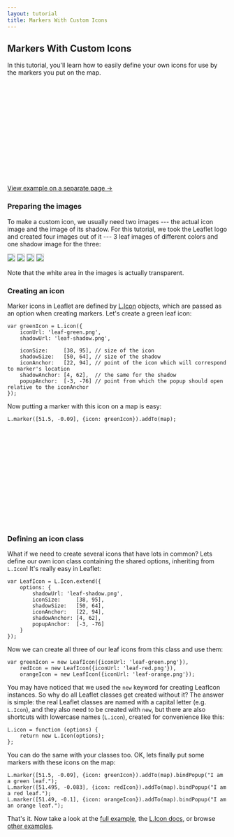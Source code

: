 ```yaml
---
layout: tutorial
title: Markers With Custom Icons
---
```


## Markers With Custom Icons

In this tutorial, you'll learn how to easily define your own icons for use by the markers you put on the map.

<div id="map" class="map" style="height: 220px"></div>

[View example on a separate page &rarr;](custom-icons-example.html)


### Preparing the images

To make a custom icon, we usually need two images --- the actual icon image and the image of its shadow. For this tutorial, we took the Leaflet logo and created four images out of it --- 3 leaf images of different colors and one shadow image for the three:

<p>
	<img style="border: 1px solid #ccc" src="../docs/images/leaf-green.png" />
	<img style="border: 1px solid #ccc" src="../docs/images/leaf-red.png" />
	<img style="border: 1px solid #ccc" src="../docs/images/leaf-orange.png" />
	<img style="border: 1px solid #ccc" src="../docs/images/leaf-shadow.png" />
</p>

Note that the white area in the images is actually transparent.

### Creating an icon

Marker icons in Leaflet are defined by [L.Icon](../reference.html#icon) objects, which are passed as an option when creating markers. Let's create a green leaf icon:

	var greenIcon = L.icon({
		iconUrl: 'leaf-green.png',
		shadowUrl: 'leaf-shadow.png',

		iconSize:     [38, 95], // size of the icon
		shadowSize:   [50, 64], // size of the shadow
		iconAnchor:   [22, 94], // point of the icon which will correspond to marker's location
		shadowAnchor: [4, 62],  // the same for the shadow
		popupAnchor:  [-3, -76] // point from which the popup should open relative to the iconAnchor
	});

Now putting a marker with this icon on a map is easy:

	L.marker([51.5, -0.09], {icon: greenIcon}).addTo(map);

<div id="map2" class="map" style="height: 220px"></div>

### Defining an icon class

What if we need to create several icons that have lots in common? Lets define our own icon class containing the shared options, inheriting from `L.Icon`! It's really easy in Leaflet:

	var LeafIcon = L.Icon.extend({
		options: {
			shadowUrl: 'leaf-shadow.png',
			iconSize:     [38, 95],
			shadowSize:   [50, 64],
			iconAnchor:   [22, 94],
			shadowAnchor: [4, 62],
			popupAnchor:  [-3, -76]
		}
	});

Now we can create all three of our leaf icons from this class and use them:

	var greenIcon = new LeafIcon({iconUrl: 'leaf-green.png'}),
		redIcon = new LeafIcon({iconUrl: 'leaf-red.png'}),
		orangeIcon = new LeafIcon({iconUrl: 'leaf-orange.png'});

You may have noticed that we used the `new` keyword for creating LeafIcon instances. So why do all Leaflet classes get created without it? The answer is simple: the real Leaflet classes are named with a capital letter (e.g. `L.Icon`), and they also need to be created with `new`, but there are also shortcuts with lowercase names (`L.icon`), created for convenience like this:

	L.icon = function (options) {
		return new L.Icon(options);
	};

You can do the same with your classes too. OK, lets finally put some markers with these icons on the map:

	L.marker([51.5, -0.09], {icon: greenIcon}).addTo(map).bindPopup("I am a green leaf.");
	L.marker([51.495, -0.083], {icon: redIcon}).addTo(map).bindPopup("I am a red leaf.");
	L.marker([51.49, -0.1], {icon: orangeIcon}).addTo(map).bindPopup("I am an orange leaf.");

That's it. Now take a look at the [full example](custom-icons-example.html), the [L.Icon docs](../reference.html#icon), or browse [other examples](../examples.html).

<script>
	var map = L.map('map').setView([51.5, -0.09], 13);

	L.tileLayer(MB_URL, {attribution: MB_ATTR, id: 'examples.map-20v6611k'}).addTo(map);

	var LeafIcon = L.Icon.extend({
		options: {
			iconUrl: '../docs/images/leaf-green.png',
			shadowUrl: '../docs/images/leaf-shadow.png',
			iconSize: [38, 95],
			shadowSize: [50, 64],
			iconAnchor: [22, 94],
			shadowAnchor: [4, 62],
			popupAnchor: [-3, -76]
		}
	});

	var greenIcon = new LeafIcon(),
		redIcon = new LeafIcon({iconUrl: '../docs/images/leaf-red.png'}),
		orangeIcon = new LeafIcon({iconUrl: '../docs/images/leaf-orange.png'});

	var marker1 = new L.Marker(new L.LatLng(51.5, -0.09), {icon: greenIcon}),
		marker2 = new L.Marker(new L.LatLng(51.495, -0.083), {icon: redIcon}),
		marker3 = new L.Marker(new L.LatLng(51.49, -0.1), {icon: orangeIcon});

	marker1.bindPopup("I am a green leaf.");
	marker2.bindPopup("I am a red leaf.");
	marker3.bindPopup("I am an orange leaf.");

	map.addLayer(marker1).addLayer(marker2).addLayer(marker3);



	var map2 = L.map('map2').setView([51.505, -0.09], 13);

	L.tileLayer(MB_URL, {attribution: MB_ATTR, id: 'examples.map-20v6611k'}).addTo(map2);

	var greenIcon2 = L.icon({
		iconUrl: '../docs/images/leaf-green.png',
		shadowUrl: '../docs/images/leaf-shadow.png',
		iconSize: [38, 95],
		shadowSize: [50, 64],
		iconAnchor: [22, 94],
		shadowAnchor: [4, 62],
		popupAnchor: [-3, -76]
	});

	L.marker([51.5, -0.09], {icon: greenIcon2}).addTo(map2);

</script>
